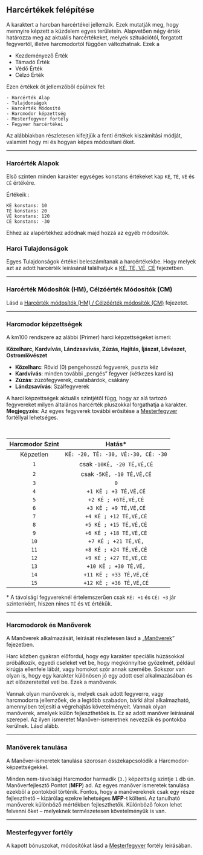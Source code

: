 ## Harcértékek felépítése

A karaktert a harcban harcértékei jellemzik. Ezek mutatják meg, hogy mennyire képzett a küzdelem egyes területein. Alapvetően négy érték határozza meg az aktuális harcértékeket, melyek szituációtól, forgatott fegyvertől, illetve harcmodortól függően változhatnak. Ezek a

- Kezdeményező Érték
- Támadó Érték
- Védő Érték
- Célzó Érték

Ezen értékek öt jellemzőből épülnek fel:

```
- Harcérték Alap
- Tulajdonságok
- Harcérték Módosító
- Harcmodor képzettség
- Mesterfegyver fortély
- Fegyver harcértékei
```

Az alábbiakban részletesen kifejtjük a fenti értékek kiszámítási módját, valamint hogy mi és hogyan képes módosítani őket.

---
### Harcérték Alapok

Első szinten minden karakter egységes konstans értékeket kap `KÉ`, `TÉ`, `VÉ` és `CÉ` értékére.

Értékeik :

```
KÉ konstans: 10
TÉ konstans: 20
VÉ konstans: 120
CÉ konstans: -30
```

Ehhez az alapértékhez adódnak majd hozzá az egyéb módosítók.

### Harci Tulajdonságok

Egyes Tulajdonságok értékei beleszámítanak a harcértékekbe. Hogy melyek azt az adott harcérték leírásánál találhatjuk a [KÉ, TÉ, VÉ, CÉ](060_03_ke_te_ve_ce.md) fejezetben.

---
### Harcérték Módosítók (HM), Célzóérték Módosítók (CM)

Lásd a [Harcérték módosítók (HM) / Célzóérték módosítók (CM)](019_hm_cm.md) fejezetet.

---
### Harcmodor képzettségek

A km100 rendszere az alábbi (Primer) harci képzettségeket ismeri:

**Közelharc, Kardvívás, Lándzsavívás, Zúzás, Hajítás, Íjászat, Lövészet, Ostromlövészet**

- **Közelharc**: Rövid (0) pengehosszú fegyverek, puszta kéz
- **Kardvívás**: minden további „pengés” fegyver (kétkezes kard is)
- **Zúzás**: zúzófegyverek, csatabárdok, csákány
- **Lándzsavívás**: Szálfegyverek

A harci képzettségek aktuális szintjétől függ, hogy az alá tartozó fegyvereket milyen általános harcérték pluszokkal forgathatja a karakter.
**Megjegyzés**: Az egyes fegyverek további erősítése a [Mesterfegyver](fortelyok.harci/mesterfegyver.md) fortéllyal lehetséges.

<br />

| Harcmodor Szint |               Hatás*                |
| :-------------: | :---------------------------------: |
|    Képzetlen    | `KÉ: -20, TÉ: -30, VÉ:-30, CÉ: -30` |
|       `1`       |     csak `-10KÉ, -20 TÉ,VÉ,CÉ`      |
|       `2`       |      csak `-5KÉ, -10 TÉ,VÉ,CÉ`      |
|       `3`       |                 `0`                 |
|       `4`       |        `+1 KÉ ; +3 TÉ,VÉ,CÉ`        |
|       `5`       |        `+2 KÉ ; +6TÉ,VÉ,CÉ`         |
|       `6`       |        `+3 KÉ ; +9 TÉ,VÉ,CÉ`        |
|       `7`       |       `+4 KÉ ; +12 TÉ,VÉ,CÉ`        |
|       `8`       |       `+5 KÉ ; +15 TÉ,VÉ,CÉ`        |
|       `9`       |       `+6 KÉ ; +18 TÉ,VÉ,CÉ`        |
|      `10`       |        `+7 KÉ ; +21 TÉ,VÉ,`         |
|      `11`       |       `+8 KÉ ; +24 TÉ,VÉ,CÉ`        |
|      `12`       |       `+9 KÉ ; +27 TÉ,VÉ,CÉ`        |
|      `13`       |        `+10 KÉ ; +30 TÉ,VÉ,`        |
|      `14`       |       `+11 KÉ ; +33 TÉ,VÉ,CÉ`       |
|      `15`       |       `+12 KÉ ; +36 TÉ,VÉ,CÉ`       |

\* A távolsági fegyvereknél értelemszerűen csak `KÉ: +1` és `CÉ: +3` jár szintenként, hiszen nincs `TÉ` és `VÉ` értékük.

---
### Harcmodorok és Manőverek

A Manőverek alkalmazását, leírását részletesen lásd a „[Manőverek](060_14_manoverek.md)” fejezetben.

Harc közben gyakran előfordul, hogy egy karakter speciális húzásokkal próbálkozik, egyedi cseleket vet be, hogy megkönnyítse győzelmét, például kirúgja ellenfele lábát, vagy homokot szór annak szemébe. Sokszor van olyan is, hogy egy karakter különösen jó egy adott csel alkalmazásában és azt előszeretettel veti be. Ezek a manőverek.

Vannak olyan manőverek is, melyek csak adott fegyverre, vagy harcmodorra jellemzőek, de a legtöbb szabadon, bárki által alkalmazható, amennyiben teljesíti a végrehajtás követelményeit. Vannak olyan manőverek, amelyek külön fejleszthetőek is. Ez az adott manőver leírásánál szerepel. Az ilyen ismeretet Manőver-ismeretnek nevezzük és pontokba kerülnek. Lásd alább.

---
### Manőverek tanulása

A Manőver-ismeretek tanulása szorosan összekapcsolódik a Harcmodor-képzettségekkel.

Minden nem-távolsági Harcmodor harmadik (`3.`) képzettség szintje `1` db ún. Manőverfejlesztő Pontot (**MFP**) ad. Az egyes manőver ismeretek tanulása ezekből a pontokból történik. Fontos, hogy a manővereknek csak egy része fejleszthető – kizárólag ezekre lehetséges **MFP**-t költeni. Az tanulható manőverek különböző mértékben fejleszthetők. Különböző fokon lehet felvenni őket – melyeknek természetesen követelményük is van.

---
### Mesterfegyver fortély

A kapott bónuszokat, módosítókat lásd a [Mesterfegyver](fortelyok.harci/mesterfegyver.md) fortély leírásában.
